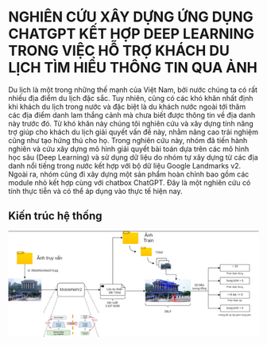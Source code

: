 # NGHIÊN CỨU XÂY DỰNG ỨNG DỤNG CHATGPT KẾT HỢP DEEP LEARNING TRONG VIỆC HỖ TRỢ KHÁCH DU LỊCH TÌM HIỂU THÔNG TIN QUA ẢNH
Du lịch là một trong những thế mạnh của Việt Nam, bởi nước chúng ta có rất nhiều địa điểm du lịch đặc sắc. Tuy nhiên, cũng có các khó khăn nhất định khi khách du lịch trong nước và đặc biệt là du khách nước ngoài tới thăm các địa điểm danh lam thắng cảnh mà chưa biết được thông tin về địa danh này trước đó. Từ khó khăn này chúng tôi nghiên cứu và xây dựng tính năng trợ giúp cho khách du lịch giải quyết vấn đề này, nhằm nâng cao trải nghiệm cũng như tạo hứng thú cho họ. Trong  nghiên cứu này, nhóm đã tiến hành nghiên và cứu xây dựng mô hình giải quyết bài toán dựa trên các mô hình học sâu (Deep Learning) và sử dụng dữ liệu do nhóm tự xây dựng từ các địa danh nổi tiếng trong nước kết hợp với bộ dữ liệu Google Landmarks v2. Ngoài ra, nhóm cũng đi xây dựng một sản phẩm hoàn chỉnh bao gồm các module nhỏ kết hợp cùng với chatbox ChatGPT. Đây là một nghiên cứu có tính thực tiễn và có thể áp dụng vào thực tế hiện nay.

## Kiến trúc hệ thống
![Kiến trúc](images/architect.png)